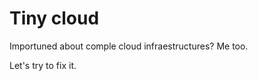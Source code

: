 Tiny cloud
==========

Importuned about comple cloud infraestructures? Me too.

Let's try to fix it.


